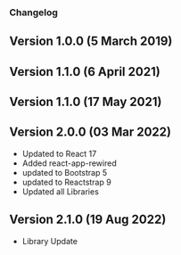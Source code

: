 ### Changelog

## Version 1.0.0 (5 March 2019)

## Version 1.1.0 (6 April 2021)

## Version 1.1.0 (17 May 2021)

## Version 2.0.0 (03 Mar 2022)
- Updated to React 17
- Added react-app-rewired
- updated to Bootstrap 5
- updated to Reactstrap 9
- Updated all Libraries

## Version 2.1.0 (19 Aug 2022)
- Library Update